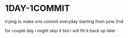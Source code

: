 # 1DAY-1COMMIT
trying to make one commit everyday
starting from june 2nd


for couple day i might skip it but i will fill it back up later
